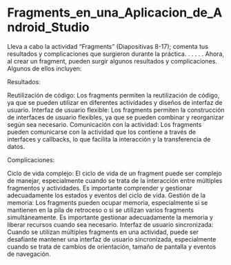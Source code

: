 # Fragments_en_una_Aplicacion_de_Android_Studio
Lleva a cabo la actividad “Fragments” (Diapositivas 8-17); comenta tus resultados y complicaciones que surgieron durante la práctica.
.
.
.
.
.
Ahora, al crear un fragment, pueden surgir algunos resultados y complicaciones. Algunos de ellos incluyen:

Resultados:

Reutilización de código: Los fragments permiten la reutilización de código, ya que se pueden utilizar en diferentes actividades y diseños de interfaz de usuario.
Interfaz de usuario flexible: Los fragments permiten la construcción de interfaces de usuario flexibles, ya que se pueden combinar y reorganizar según sea necesario.
Comunicación con la actividad: Los fragments pueden comunicarse con la actividad que los contiene a través de interfaces y callbacks, lo que facilita la interacción y la transferencia de datos.

Complicaciones:

Ciclo de vida complejo: El ciclo de vida de un fragment puede ser complejo de manejar, especialmente cuando se trata de la interacción entre múltiples fragmentos y actividades. Es importante comprender y gestionar adecuadamente los estados y eventos del ciclo de vida.
Gestión de la memoria: Los fragments pueden ocupar memoria, especialmente si se mantienen en la pila de retroceso o si se utilizan varios fragments simultáneamente. Es importante gestionar adecuadamente la memoria y liberar recursos cuando sea necesario.
Interfaz de usuario sincronizada: Cuando se utilizan múltiples fragments en una actividad, puede ser desafiante mantener una interfaz de usuario sincronizada, especialmente cuando se trata de cambios de orientación, tamaño de pantalla y eventos de navegación.
